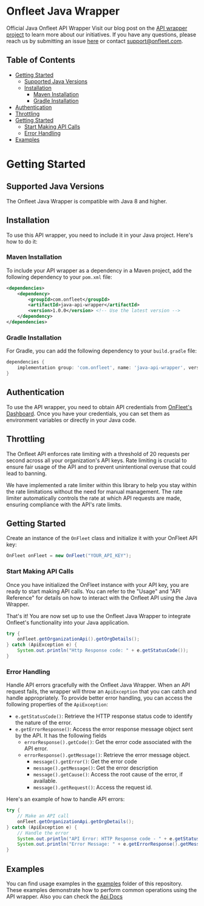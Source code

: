 # Onfleet Java Wrapper

Official Java Onfleet API Wrapper
Visit our blog post on the  [API wrapper project](https://onfleet.com/blog/api-wrappers-explained/)  to learn more about our initiatives.
If you have any questions, please reach us by submitting an issue [here](https://github.com/onfleet/java-onfleet/issues) or contact 
[support@onfleet.com](mailto:support@onfleet.com).

## Table of Contents
- [Getting Started](#getting-started)
  - [Supported Java Versions](#supported-java-versions)
  - [Installation](#installation)
    - [Maven Installation](#maven-installation)
    - [Gradle Installation](#gradle-installation)
- [Authentication](#authentication)
- [Throttling](#throttling)
- [Getting Started](#getting-started)
  - [Start Making API Calls](#start-making-api-calls)
  - [Error Handling](#error-handling)
- [Examples](#examples)

# Getting Started

## Supported Java Versions

The Onfleet Java Wrapper is compatible with Java 8 and higher.

## Installation

To use this API wrapper, you need to include it in your Java project. Here's how to do it:

### Maven Installation

To include your API wrapper as a dependency in a Maven project, add the following dependency 
to your `pom.xml` file:

```xml
<dependencies>
    <dependency>
        <groupId>com.onfleet</groupId>
        <artifactId>java-api-wrapper</artifactId>
        <version>1.0.0</version> <!-- Use the latest version -->
    </dependency>
</dependencies>
```

### Gradle Installation

For Gradle, you can add the following dependency to your `build.gradle` file:

```groovy
dependencies {
    implementation group: 'com.onfleet', name: 'java-api-wrapper', version: '1.0.0' // Use the latest version
}
```

## Authentication

To use the API wrapper, you need to obtain API credentials from [OnFleet's Dashboard](https://onfleet.com/dashboard#/manage).
Once you have your credentials, you can set them as environment variables or directly in your Java code.

## Throttling

The Onfleet API enforces rate limiting with a threshold of 20 requests per second across all your organization's API keys. Rate limiting is crucial to ensure fair usage of the API and to prevent unintentional overuse that could lead to banning.

We have implemented a rate limiter within this library to help you stay within the rate limitations without the need for manual management. The rate limiter automatically controls the rate at which API requests are made, ensuring compliance with the API's rate limits.

## Getting Started
Create an instance of the `OnFleet` class and initialize it with your OnFleet API key:

```java
OnFleet onFleet = new OnFleet("YOUR_API_KEY");
```

### Start Making API Calls
Once you have initialized the OnFleet instance with your API key, 
you are ready to start making API calls. You can refer to the "Usage" and "API Reference" 
for details on how to interact with the Onfleet API using the Java Wrapper.

That's it! You are now set up to use the Onfleet Java Wrapper to integrate Onfleet's 
functionality into your Java application.

```java
try {
    onFleet.getOrganizationApi().getOrgDetails();
} catch (ApiException e) {
    System.out.println("Http Response code: " + e.getStatusCode());
}
```

### Error Handling

Handle API errors gracefully with the Onfleet Java Wrapper. When an API request fails, the wrapper will throw an `ApiException` that you can catch and handle appropriately. To provide better error handling, you can access the following properties of the `ApiException`:

- `e.getStatusCode()`: Retrieve the HTTP response status code to identify the nature of the error.
- `e.getErrorResponse()`: Access the error response message object sent by the API. It has the following fields
  - `errorResponse().getCode()`: Get the error code associated with the API error.
  - `errorResponse().getMessage()`: Retrieve the error message object.
    - `message().getError()`: Get the error code
    - `message().getMessage()`: Get the error description
    - `message().getCause()`: Access the root cause of the error, if available.
    - `message().getRequest()`: Access the request id.


Here's an example of how to handle API errors:

```java
try {
    // Make an API call
    onFleet.getOrganizationApi.getOrgDetails();
} catch (ApiException e) {
    // Handle the error
    System.out.println("API Error: HTTP Response code - " + e.getStatusCode());
    System.out.println("Error Message: " + e.getErrorResponse().getMessage());
}
```

## Examples
You can find usage examples in the [examples](https://github.com/onfleet/java-onfleet/tree/main/src/examples) folder of this repository. These examples demonstrate how to perform common operations using the API wrapper. Also you can check the [Api Docs](https://docs.onfleet.com/reference/setup-tutorial)
